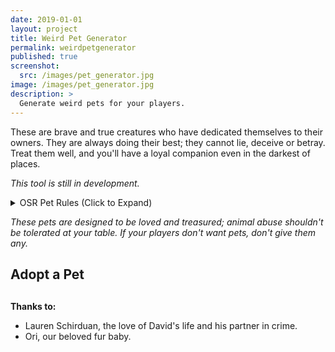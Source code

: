 ```yaml
---
date: 2019-01-01
layout: project
title: Weird Pet Generator
permalink: weirdpetgenerator
published: true
screenshot:
  src: /images/pet_generator.jpg
image: /images/pet_generator.jpg
description: >
  Generate weird pets for your players.
---
```


These are brave and true creatures who have dedicated themselves to their owners. They are always doing their best; they cannot lie, deceive or betray. Treat them well, and you'll have a loyal companion even in the darkest of places.

*This tool is still in development.*

<details>
  <summary>OSR Pet Rules (Click to Expand)</summary>
  <p>None of these pets are sentient. Pets will attempt to satisfy their needs as best as they can. Over time Owners can spend an action to give a trained command using words the pet knows. New Pets start at level 1 and know 1 Word: their name.</p>
  <p>Owners can spend their XP on their pet instead of on themselves. It requires 1/4 of the cost to level up a pet as it does to level an Owner.</p>
  <p><strong>When a pet levels up:</strong>
<br>• Roll a number of Hit Dice equal to their level to determine their new HP. If the total is lower than its previous HP, increase HP by 1.
<br>• Teach your Pet a new Word.</p>
  <p><strong>Pets have 5 Needs</strong>, listed in order of importance. They cannot meet a lower need until all higher needs are met.
<br>1. Safety. They will flee any and all threats. If unable to flee they will fight.
<br>2. Food. Until they are fed for the day they will seek food from nearby allies. If none can be found, they will disappear for 2d6 hours to find food.
<br>3. Information. They will curiously investigate their immediate area; strange sights, sounds, smells, etc.
<br>4. Comfort. Spending time near their owner, warmth, soft ground, etc. 
<br>5. Sleep. If all other needs have been met, they will sleep. After 4 hours of sleep they recover all HP, and will keep sleeping until awakened.</p>
<p>Talk to your group about how/if Pets can perish. <i>Personally I rule that an Owner may absorb any damage their Pet takes whenever they choose.</i></p>
</details>

*These pets are designed to be loved and treasured; animal abuse shouldn't be tolerated at your table. If your players don't want pets, don't give them any.*

<div class="row" style="justify-content: space-around !important;margin-bottom:30px;">
  <div class="col-md-5 col noPadding">
  <a class="btn btn-black" onclick="adopt()">
  <h2 class="tightSpacing">Adopt a Pet</h2></a></div>
</div>

<div class="container generatorCard" id="petCard" style="margin-bottom: 30px;display:none;">
<div class="row">
  <div class="col-12 h2" id="Description" style="text-align: center;"></div>
  </div>
  <hr>
  <div class="row">
  <div class="col-6">
  <h3 style="text-align: center;" class="tightSpacing">Stats and Details</h3>
  <p id="Stats"></p>
  <p id="Food"></p>
  <p id="DMG"></p>
  <p id="Carry"></p>
  </div>
  <div class="col-6">
  <h3 style="text-align: center;" class="tightSpacing">Weird Pet Add-ons</h3>
  <p id="Background"></p>
  <p id="Loco"></p>
  <p id="Abil"></p>
  <p id="Quir"></p>
  </div>
</div>
</div>

**Thanks to:**

 - Lauren Schirduan, the love of David's life and his partner in crime.
 - Ori, our beloved fur baby.

<script async src="/assets/generator_resources/petgenerator.js" charset="utf-8"></script>